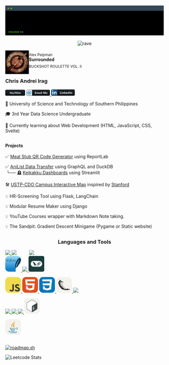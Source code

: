 <!-- Music -->

<p style="text-align: center;">
  <img loop="false" src="https://github.com/iragca/web-hosting/blob/main/web-assets/terminal.gif?raw=true" alt="terminal">
</p>

<p style="text-align: center;">
  <img src="https://github.com/iragca/web-hosting/blob/main/web-assets/blsuecube.gif?raw=true" alt="rave" />
</p>

<img align="left" src="https://github.com/iragca/web-hosting/blob/main/web-assets/logo_collection/alex_peipman_surrounded.jpg?raw=true" alt="alex-piepman_surrounded" width="75px">

<sub>Alex Peipman</sub><br>
**Surrounded**<br>
<sub>BUCKSHOT ROULETTE VOL. II</sub>

<h2></h2>

<!-- User -->

### Chris Andrei Irag

<p align="left">
  <img width="63px" src="https://github.com/MikeCodesDotNET/ColoredBadges/raw/master/svg/pronouns/hehim.svg"/>
  <a href="mailto:chrisandrei.irag@1.ustp.edu.ph">
    <img width="75px" src="https://github.com/MikeCodesDotNET/ColoredBadges/raw/master/svg/social/email_me.svg"/>
  </a>
  <a href="https://www.linkedin.com/in/chris-andrei-irag/">
    <img width="75px" src="https://github.com/MikeCodesDotNET/ColoredBadges/raw/master/svg/social/linkedin.svg"/>
  </a>
</p>

🏫 University of Science and Technology of Southern Philippines

🎓 3rd Year Data Science Undergraduate

📖 Currently learning about Web Development (HTML, JavaScript, CSS, Svelte)

<h2></h2>

#### Projects

✅ [Meal Stub QR Code Generator](https://github.com/iragca/QR-Code-Generator) using ReportLab

✅ [AniList Data Transfer](https://github.com/iragca/Anilist-Data-Transfer) using GraphQL and DuckDB <br>
‎ └── 🪦 [Keikakku Dashboards](https://github.com/iragca/keikakku-dashboards) using Streamlit

🛠 [USTP-CDO Campus Interactive Map](https://github.com/ustp-party/map/graphs/contributors) inspired by [Stanford](https://campus-map.stanford.edu/)

💡 HR-Screening Tool using Flask, LangChain

💡 Modular Resume Maker using Django

💡 YouTube Courses wrapper with Markdown Note taking.

💡 The Sandpit: Gradient Descent Minigame (Pygame or Static website)

<h2></h2>

<!-- Languages and Tools -->

<h3 style="text-align: center;">Languages and Tools</h3>

<div>

<img align="right" src="https://github-readme-stats.vercel.app/api/top-langs/?username=iragca&show_icons=true&hide_border=true&layout=compact&hide=jupyter%20notebook,html&langs_count=8&theme=dracula&exclude_repo=Anilist-Data-Transfer" width="428">

<p align="left">
  <a href="https://www.python.org/">
    <img width="50px"src="https://github.com/ixrzr/skills-icons/raw/main/icons/python.svg"/>
  </a>
  <a href="https://scikit-learn.org/">
    <img width="50px"src="https://github.com/ixrzr/skills-icons/raw/main/icons/scikitlearn.svg"/>
  </a>
  <a href="https://www.sqlite.org/">
    <img width="50px"src="https://github.com/tandpfun/skill-icons/raw/main/icons/SQLite.svg"/>
  </a>
  <a href="https://graphql.org/">
    <img width="50px"src="https://github.com/ixrzr/skills-icons/raw/main/icons/graphql.svg"/>
  </a>
  <a href="https://www.langchain.com/">
    <img width="50px" src="https://github.com/ixrzr/skills-icons/raw/main/icons/langchain.svg">
  </a>
  </div>
</p>

<p align="left">
  <a href="https://www.ecma-international.org/publications-and-standards/standards/ecma-262/">
    <img width="50px"src="https://github.com/tandpfun/skill-icons/raw/main/icons/JavaScript.svg"/>
  </a>
  <a href="https://html.spec.whatwg.org/multipage/">
    <img width="50px"src="https://github.com/tandpfun/skill-icons/raw/main/icons/HTML.svg"/>
  </a>
  <a href="https://drafts.csswg.org/">
    <img width="50px"src="https://github.com/tandpfun/skill-icons/raw/main/icons/CSS.svg"/>
  </a>
  <a href="https://flask.palletsprojects.com/en/stable/">
    <img width="50px"src="https://github.com/tandpfun/skill-icons/raw/main/icons/Flask-Light.svg"/>
  </a>
  <a href="https://streamlit.io/">
    <img width="50px"src="https://github.com/ixrzr/skills-icons/raw/main/icons/streamlit.svg"/>
  </a>
</p>

<p align="left">
  <a href="https://aws.amazon.com/">
    <img width="50px"src="https://github.com/ixrzr/skills-icons/raw/main/icons/amazonwebservices.svg"/>
  </a>
  <a href="https://www.cloudflare.com/">
    <img width="50px"src="https://github.com/ixrzr/skills-icons/raw/main/icons/cloudflare.svg"/>
  </a>
  <a href="https://www.docker.com/">
    <img width="50px"src="https://github.com/ixrzr/skills-icons/raw/main/icons/docker.svg"/>
  </a>
  <a href="https://www.gnu.org/software/bash/">
    <img width="50px"src="https://github.com/tandpfun/skill-icons/raw/main/icons/Bash-Light.svg"/>
  </a>
</p>

<p align="left">
  <a href="https://www.java.com/en/">
    <img width="50px"src="https://github.com/tandpfun/skill-icons/raw/main/icons/Java-Light.svg"/>
  </a>
</p>

<h2></h2>

<!-- Miscellaneous  -->

[![roadmap.sh](https://roadmap.sh/card/tall/6810e6acfe43d1abf25621df?variant=dark)](https://roadmap.sh)

![Leetcode Stats](https://leetcard.jacoblin.cool/iragca?ext=activity)
